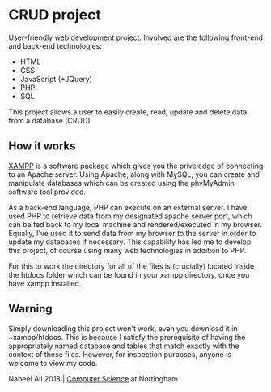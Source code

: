 # CRUD project

User-friendly web development project. Involved are the following front-end and back-end technologies:
- HTML
- CSS
- JavaScript (+JQuery)
- PHP
- SQL

This project allows a user to easily create, read, update and delete data from a database (CRUD).

How it works
--
[XAMPP](https://www.apachefriends.org/index.html) is a software package which gives you the priveledge of connecting to an Apache server. Using Apache, along with MySQL, you can create and manipulate databases which can be created using the phyMyAdmin software tool provided. 

As a back-end language, PHP can execute on an external server. I have used PHP to retrieve data from my designated apache server port, which can be fed back to my local machine and rendered/executed in my browser. Equally, I've used it to send data from my browser to the server in order to update my databases if necessary. This capability has led me to develop this project, of course using many web technologies in addition to PHP.

For this to work the directory for all of the files is (crucially) located inside the htdocs folder which can be found in your xampp directory, once you have xampp installed.

Warning
--
Simply downloading this project won't work, even you download it in ~xampp/htdocs. This is because I satisfy the prerequisite of having the appropriately named database and tables that match exactly with the context of these files. However, for inspection purposes, anyone is welcome to view my code.

Nabeel Ali 2018 | [Computer Science](https://www.nottingham.ac.uk/computerscience/) at Nottingham
